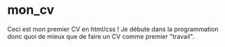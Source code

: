 # mon_cv

Ceci est mon premier CV en html/css ! Je débute dans la programmation donc quoi de mieux que de faire un CV comme premier "travail".
